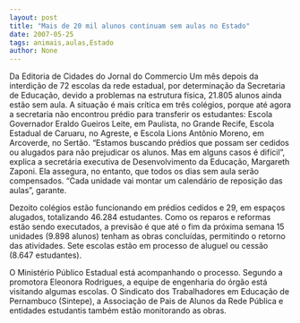 ```yaml
---
layout: post
title: "Mais de 20 mil alunos continuam sem aulas no Estado"
date: 2007-05-25
tags: animais,aulas,Estado
author: None
---
```

Da Editoria de Cidades do Jornal do Commercio
Um m&ecirc;s depois da interdi&ccedil;&atilde;o de 72 escolas da rede estadual, por determina&ccedil;&atilde;o da Secretaria de Educa&ccedil;&atilde;o, devido a problemas na estrutura f&iacute;sica, 21.805 alunos ainda est&atilde;o sem aula. A situa&ccedil;&atilde;o &eacute; mais cr&iacute;tica em tr&ecirc;s col&eacute;gios, porque at&eacute; agora a secretaria n&atilde;o encontrou pr&eacute;dio para transferir os estudantes: Escola Governador Eraldo Gueiros Leite, em Paulista, no Grande Recife, Escola Estadual de Caruaru, no Agreste, e Escola Lions Ant&ocirc;nio Moreno, em Arcoverde, no Sert&atilde;o. 
&ldquo;Estamos buscando pr&eacute;dios que possam ser cedidos ou alugados para n&atilde;o prejudicar os alunos. Mas em alguns casos &eacute; dif&iacute;cil&rdquo;, explica a secret&aacute;ria executiva de Desenvolvimento da Educa&ccedil;&atilde;o, Margareth Zaponi. Ela assegura, no entanto, que todos os dias sem aula ser&atilde;o compensados. &ldquo;Cada unidade vai montar um calend&aacute;rio de reposi&ccedil;&atilde;o das aulas&rdquo;, garante. 

Dezoito col&eacute;gios est&atilde;o funcionando em pr&eacute;dios cedidos e 29, em espa&ccedil;os alugados, totalizando 46.284 estudantes. Como os reparos e reformas est&atilde;o sendo executados, a previs&atilde;o &eacute; que at&eacute; o fim da pr&oacute;xima semana 15 unidades (9.898 alunos) tenham as obras conclu&iacute;das, permitindo o retorno das atividades. Sete escolas est&atilde;o em processo de aluguel ou cess&atilde;o (8.647 estudantes). 

O Minist&eacute;rio P&uacute;blico Estadual est&aacute; acompanhando o processo. Segundo a promotora Eleonora Rodrigues, a equipe de engenharia do &oacute;rg&atilde;o est&aacute; visitando algumas escolas. O Sindicato dos Trabalhadores em Educa&ccedil;&atilde;o de Pernambuco (Sintepe), a Associa&ccedil;&atilde;o de Pais de Alunos da Rede P&uacute;blica e entidades estudantis tamb&eacute;m est&atilde;o monitorando as obras. 
&nbsp; 
